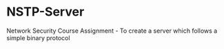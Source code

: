 # NSTP-Server
Network Security Course Assignment - To create a server which follows a simple binary protocol
